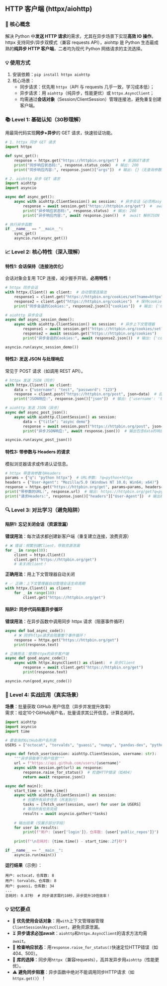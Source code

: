 ## HTTP 客户端 (httpx/aiohttp)

### 🎯 核心概念
解决 Python 中**发送 HTTP 请求**的需求，尤其在异步场景下实现**高效 IO 操作**。httpx 支持同步/异步双模式（兼容 requests API），aiohttp 是 Python 生态最成熟的**纯异步 HTTP 客户端**，二者均为现代 Python 网络请求的主流选择。


### 💡 使用方式
1. 安装依赖：`pip install httpx aiohttp`  
2. 核心场景：
   - 同步请求：优先用 `httpx`（API 与 requests 几乎一致，学习成本低）；
   - 异步请求：用 `aiohttp`（纯异步，性能更优）或 `httpx.AsyncClient`；
   - 均需通过**会话对象**（Session/ClientSession）管理连接池，避免重复创建客户端。


### 📚 Level 1: 基础认知（30秒理解）
用最简代码实现**同步+异步**的 GET 请求，快速验证功能。

```python
# 1. httpx 同步 GET 请求
import httpx

def sync_get():
    response = httpx.get("https://httpbin.org/get")  # 发送GET请求
    print("同步响应状态码:", response.status_code)  # 输出: 200
    print("同步响应内容:", response.json()["args"])  # 输出: {}（无查询参数）

# 2. aiohttp 异步 GET 请求
import aiohttp
import asyncio

async def async_get():
    async with aiohttp.ClientSession() as session:  # 异步会话（必须用async with）
        response = await session.get("https://httpbin.org/get")  #  await 挂起请求
        print("异步响应状态码:", response.status)  # 输出: 200
        print("异步响应内容:", await response.json())  #  await 解析JSON

# 执行异步函数
if __name__ == "__main__":
    sync_get()
    asyncio.run(async_get())
```


### 📈 Level 2: 核心特性（深入理解）
#### 特性1: 会话保持（连接池优化）
会话对象会复用 TCP 连接，减少握手开销，**必用特性**！

```python
# httpx 同步会话
with httpx.Client() as client:  # 自动管理连接池
    response1 = client.get("https://httpbin.org/cookies/set?name=httpx")
    response2 = client.get("https://httpbin.org/cookies")  # 保持cookie
    print("同步会话的Cookies:", response2.json()["cookies"])  # 输出: {'name': 'httpx'}

# aiohttp 异步会话
async def async_session_demo():
    async with aiohttp.ClientSession() as session:  # 异步上下文管理器
        response1 = await session.get("https://httpbin.org/cookies/set?name=aiohttp")
        response2 = await session.get("https://httpbin.org/cookies")
        print("异步会话的Cookies:", await response2.json())  # 输出: {'cookies': {'name': 'aiohttp'}}

asyncio.run(async_session_demo())
```

#### 特性2: 发送 JSON 与处理响应
常见于 POST 请求（如调用 REST API）。

```python
# httpx 发送 JSON（同步）
with httpx.Client() as client:
    data = {"username": "test", "password": "123"}
    response = client.post("https://httpbin.org/post", json=data)  # 自动设置Content-Type: application/json
    print("JSON响应:", response.json()["json"])  # 输出: {'username': 'test', 'password': '123'}

# aiohttp 发送 JSON（异步）
async def async_post_json():
    async with aiohttp.ClientSession() as session:
        data = {"title": "async demo"}
        response = await session.post("https://httpbin.org/post", json=data)
        print("异步JSON响应:", await response.json())  # 输出包含data的响应

asyncio.run(async_post_json())
```

#### 特性3: 带参数与 Headers 的请求
模拟浏览器请求或传递认证信息。

```python
# httpx 带查询参数与Headers
params = {"q": "python httpx"}  # URL参数: ?q=python+httpx
headers = {"User-Agent": "Mozilla/5.0 (Windows NT 10.0; Win64; x64)"}
response = httpx.get("https://httpbin.org/get", params=params, headers=headers)
print("带参数的URL:", response.url)  # 输出: https://httpbin.org/get?q=python+httpx
print("请求Headers:", response.json()["headers"]["User-Agent"])  # 输出模拟的浏览器UA
```


### 🔍 Level 3: 对比学习（避免陷阱）
#### 陷阱1: 忘记关闭会话（资源泄漏）
**错误用法**：每次请求都创建新客户端（重复建立连接，浪费资源）
```python
# ❌ 错误：频繁创建Client，导致资源泄漏
for _ in range(10):
    client = httpx.Client()
    client.get("https://httpbin.org/get")
    # 未关闭client！
```

**正确用法**：用上下文管理器自动关闭
```python
# ✅ 正确：上下文管理器自动管理会话生命周期
with httpx.Client() as client:
    for _ in range(10):
        client.get("https://httpbin.org/get")
```

#### 陷阱2: 同步代码阻塞异步循环
**错误用法**：在异步函数中调用同步 httpx 请求（阻塞事件循环）
```python
async def bad_async_code():
    # ❌ 同步httpx请求会阻塞整个事件循环！
    response = httpx.get("https://httpbin.org/get")
    print(response.text)

# 正确用法：使用httpx的异步客户端
async def good_async_code():
    async with httpx.AsyncClient() as client:  # 异步Client
        response = await client.get("https://httpbin.org/get")
        print(response.text)

asyncio.run(good_async_code())
```


### 🚀 Level 4: 实战应用（真实场景）
**场景**：批量获取 GitHub 用户信息（异步并发提升效率）  
需求：给定10个GitHub用户名，批量请求其公开信息，计算总耗时。

```python
import aiohttp
import asyncio
import time

# 要查询的GitHub用户名列表
USERS = ["octocat", "torvalds", "guaosi", "numpy", "pandas-dev", "python", "asyncio", "aiohttp", "httpx", "requests"]

async def fetch_user(session: aiohttp.ClientSession, username: str):
    """异步获取单个用户信息"""
    url = f"https://api.github.com/users/{username}"
    async with session.get(url) as response:
        response.raise_for_status()  # 检查HTTP错误（如404）
        return await response.json()

async def main():
    start_time = time.time()
    async with aiohttp.ClientSession() as session:
        # 创建所有异步任务（并发执行）
        tasks = [fetch_user(session, user) for user in USERS]
        # 等待所有任务完成
        results = await asyncio.gather(*tasks)
    
    # 输出结果（仅展示部分字段）
    for user in results:
        print(f"用户: {user['login']}，仓库数: {user['public_repos']}")
    
    print(f"\n总耗时: {time.time() - start_time:.2f}秒")

if __name__ == "__main__":
    asyncio.run(main())
```

**运行结果**（示例）：
```
用户: octocat，仓库数: 8
用户: torvalds，仓库数: 8
用户: guaosi，仓库数: 34
...
总耗时: 0.87秒  # 同步请求需约10秒，异步提升10倍效率！
```


### 💡 记忆要点
- 🔗 **优先使用会话对象**：用`with`上下文管理器管理`ClientSession`/`AsyncClient`，避免资源泄漏。
- ⏳ **异步请求必加await**：`aiohttp`和`httpx.AsyncClient`的请求方法均需`await`。
- 🚨 **检查响应状态**：用`response.raise_for_status()`快速定位HTTP错误（如404、500）。
- 🚀 **库的选择**：同步用`httpx`（兼容requests），高并发异步用`aiohttp`（性能更优）。
- ⚠️ **避免同步阻塞**：异步函数中绝对不能调用同步HTTP请求（如`httpx.get()`）！